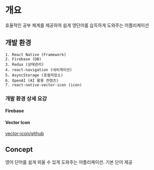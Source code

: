 # 개요

효율적인 공부 체계를 제공하여 쉽게 영단어를 습득하게 도와주는 어플리케이션

## 개발 환경
	1. React Native (Framework)
	2. Firebase (DB)
	3. Redux (상태관리)
	4. react-navigation (네비게이션)
	5. AsyncStorage (로컬저장소)
	6. OpenAI (AI 활용 컨텐츠)
	7. react-native-vector-icon (icon)

### 개발 환경 상세 요강

#### Firebase
#### Vector Icon
[vector-icon/github](https://github.com/oblador/react-native-vector-icons)

## Concept

영어 단어를 쉽게 외울 수 있게 도와주는 어플리케이션.
기본 단어 제공